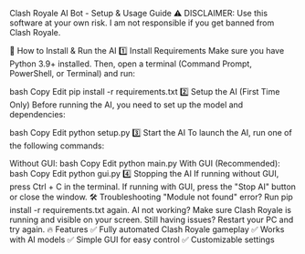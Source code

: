 Clash Royale AI Bot - Setup & Usage Guide
⚠ DISCLAIMER: Use this software at your own risk. I am not responsible if you get banned from Clash Royale.

📌 How to Install & Run the AI
1️⃣ Install Requirements
Make sure you have Python 3.9+ installed. Then, open a terminal (Command Prompt, PowerShell, or Terminal) and run:

bash
Copy
Edit
pip install -r requirements.txt
2️⃣ Setup the AI (First Time Only)
Before running the AI, you need to set up the model and dependencies:

bash
Copy
Edit
python setup.py
3️⃣ Start the AI
To launch the AI, run one of the following commands:

Without GUI:
bash
Copy
Edit
python main.py
With GUI (Recommended):
bash
Copy
Edit
python gui.py
4️⃣ Stopping the AI
If running without GUI, press Ctrl + C in the terminal.
If running with GUI, press the "Stop AI" button or close the window.
🛠 Troubleshooting
"Module not found" error? Run pip install -r requirements.txt again.
AI not working? Make sure Clash Royale is running and visible on your screen.
Still having issues? Restart your PC and try again.
🔥 Features
✅ Fully automated Clash Royale gameplay
✅ Works with AI models
✅ Simple GUI for easy control
✅ Customizable settings
